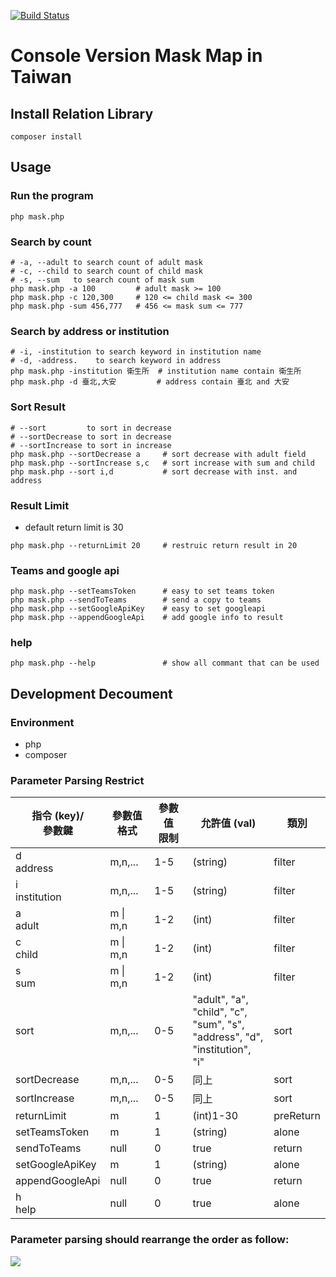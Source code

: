 [![Build Status](https://travis-ci.com/104corp/searchMaskNearby.svg?token=49p1huYkMcDRurVG6Hbn&branch=master)](https://travis-ci.com/104corp/searchMaskNearby)

# Console Version Mask Map in Taiwan

## Install Relation Library
```shell
composer install
```
## Usage
### Run the program
```shell
php mask.php
```
### Search by count
```shell
# -a, --adult to search count of adult mask
# -c, --child to search count of child mask
# -s, --sum   to search count of mask sum
php mask.php -a 100         # adult mask >= 100
php mask.php -c 120,300     # 120 <= child mask <= 300
php mask.php -sum 456,777   # 456 <= mask sum <= 777
```
### Search by address or institution
```shell
# -i, -institution to search keyword in institution name
# -d, -address.    to search keyword in address
php mask.php -institution 衛生所  # institution name contain 衛生所
php mask.php -d 臺北,大安         # address contain 臺北 and 大安
```
### Sort Result
```shell
# --sort         to sort in decrease
# --sortDecrease to sort in decrease
# --sortIncrease to sort in increase
php mask.php --sortDecrease a     # sort decrease with adult field
php mask.php --sortIncrease s,c   # sort increase with sum and child
php mask.php --sort i,d           # sort decrease with inst. and address 
```
### Result Limit
* default return limit is 30
```shell
php mask.php --returnLimit 20     # restruic return result in 20
```
### Teams and google api
```shell
php mask.php --setTeamsToken      # easy to set teams token
php mask.php --sendToTeams        # send a copy to teams
php mask.php --setGoogleApiKey    # easy to set googleapi
php mask.php --appendGoogleApi    # add google info to result
```
### help
```shell
php mask.php --help               # show all commant that can be used
```
## Development Decoument
### Environment
* php
* composer
### Parameter Parsing Restrict
|指令 (key)/<br>參數鍵|參數值<br>格式|參數值<br>限制|允許值 (val)|類別|
|-|-|-|-|-|
|d<br>address|m,n,...|1-5|(string)|filter|
|i<br>institution|m,n,...|1-5|(string)|filter|
|a<br>adult|m \| m,n|1-2| (int)|filter|
|c<br>child|m \| m,n|1-2| (int)|filter|
|s<br>sum|m \| m,n|1-2| (int)|filter|
sort|m,n,...|0-5|"adult", "a", <br>"child", "c", <br>"sum", "s", <br>"address", "d", <br>"institution", "i"|sort|
|sortDecrease|m,n,...|0-5|同上|sort|
|sortIncrease|m,n,...|0-5|同上|sort|
|returnLimit|m|1|(int)1-30|preReturn|
|setTeamsToken|m|1|(string)|alone|
|sendToTeams|null|0|true|return|
|setGoogleApiKey|m|1|(string)|alone|
|appendGoogleApi|null|0|true|return
|h<br>help|null|0|true|alone|

### Parameter parsing should rearrange the order as follow:
![](https://i.imgur.com/XfQ5y9W.png)

<!--```graphviz
digraph gname{
    rankdir=LR
    filter [color=lightblue, style=filled] 
    sort [color=lightblue, style=filled]
    preReturn [color=lightblue, style=filled]
    return [color=lightblue, style=filled]
    alone [color=lightblue, style=filled]
    st ->filter -> sort -> preReturn -> return -> ed
    st ->alone -> ed

}
```-->
